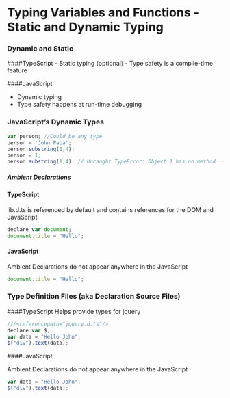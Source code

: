 # Typing Variables and Functions - Static and Dynamic Typing

### Dynamic and Static

####TypeScript
	- Static typing (optional)
	- Type safety is a compile-time feature

####JavaScript
 - Dynamic typing
 - Type safety happens at run-time debugging


### JavaScript’s Dynamic Types
```javascript
var person; //Could be any type
person = 'John Papa';
person.substring(1,4);
person = 1;
person.substring(1,4); // Uncaught TypeError: Object 1 has no method 'substring'
```


##### Ambient Declarations

#### TypeScript
lib.d.ts is referenced by default and contains references for the DOM and JavaScript
```javascript
declare var document;
document.title = "Hello";
```

#### JavaScript
Ambient Declarations do not appear anywhere in the JavaScript
```javascript
document.title = "Hello";
```


### Type Definition Files (aka Declaration Source Files)

####TypeScript
Helps provide types for jquery
```javascript
///<referencepath="jquery.d.ts"/>
declare var $;
var data = "Hello John";
$("div").text(data);
```

####JavaScript

Ambient Declarations do not appear anywhere in the JavaScript
```javascript
var data = "Hello John";
$("div").text(data);
```

